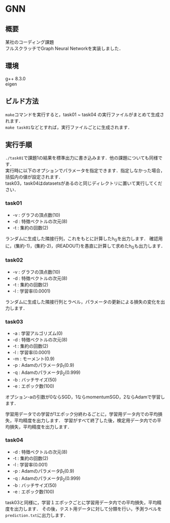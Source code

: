 # GNN

## 概要

某社のコーディング課題  
フルスクラッチでGraph Neural Networkを実装しました．

## 環境

g++ 8.3.0  
eigen

## ビルド方法

`make`コマンドを実行すると，task01 ~ task04 の実行ファイルがまとめて生成されます．  
`make task01`などとすれば，実行ファイルごとに生成されます．

## 実行手順

`./task01`で課題1の結果を標準出力に書き込みます．他の課題についても同様です．  
実行時に以下のオプションでパラメータを指定できます．指定しなかった場合，括弧内の値が設定されます．  
task03，task04はdatasetsがあるのと同じディレクトリに置いて実行してください．

### task01
* -v : グラフの頂点数(10)
* -d : 特徴ベクトルの次元(8)
* -t : 集約の回数(2)

ランダムに生成した隣接行列，これをもとに計算したh<sub>G</sub>を出力します．
確認用に，(集約-1)，(集約-2)，(READOUT)を愚直に計算して求めたh<sub>G</sub>も出力します．

### task02
* -v : グラフの頂点数(10)
* -d : 特徴ベクトルの次元(8)
* -t : 集約の回数(2)
* -l : 学習率(0.0001)

ランダムに生成した隣接行列とラベル，パラメータの更新による損失の変化を出力します．

### task03
* -a : 学習アルゴリズム(0)
* -d : 特徴ベクトルの次元(8)
* -t : 集約の回数(2)
* -l : 学習率(0.0001)
* -m : モーメント(0.9)
* -p : Adamのパラメータβ<sub>1</sub>(0.9)
* -q : Adamのパラメータβ<sub>2</sub>(0.999)
* -b : バッチサイズ(50)
* -e : エポック数(100)

オプション-aの引数が0ならSGD，1ならmomentumSGD，2ならAdamで学習します．

学習用データでの学習が1エポック分終わるごとに，学習用データ内での平均損失，平均精度を出力します．
学習がすべて終了した後，検定用データ内での平均損失，平均精度を出力します．

### task04
* -d : 特徴ベクトルの次元(8)
* -t : 集約の回数(2)
* -l : 学習率(0.001)
* -p : Adamのパラメータβ<sub>1</sub>(0.9)
* -q : Adamのパラメータβ<sub>2</sub>(0.999)
* -b : バッチサイズ(50)
* -e : エポック数(100)

task03と同様に，学習１エポックごとに学習用データ内での平均損失，平均精度を出力します．
その後，テスト用データに対して分類を行い，予測ラベルを`prediction.txt`に出力します．

